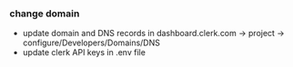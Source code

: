 ### change domain
- update domain and DNS records in dashboard.clerk.com -> project -> configure/Developers/Domains/DNS 
- update clerk API keys in .env file
